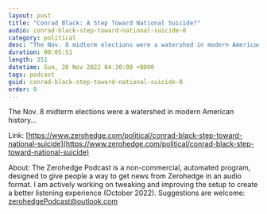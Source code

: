 ```yaml
---
layout: post
title: "Conrad Black: A Step Toward National Suicide?"
audio: conrad-black-step-toward-national-suicide-0
category: political
desc: "The Nov. 8 midterm elections were a watershed in modern American history..."
duration: 00:05:51
length: 351
datetime: Sun, 20 Nov 2022 04:30:00 +0000
tags: podcast
guid: conrad-black-step-toward-national-suicide-0
order: 0
---
```

The Nov. 8 midterm elections were a watershed in modern American history...

Link: [https://www.zerohedge.com/political/conrad-black-step-toward-national-suicide](https://www.zerohedge.com/political/conrad-black-step-toward-national-suicide)

About: The Zerohedge Podcast is a non-commercial, automated program, designed to give people a way to get news from Zerohedge in an audio format.  I am actively working on tweaking and improving the setup to create a better listening experience (October 2022).  Suggestions are welcome: [zerohedgePodcast@outlook.com](mailto:zerohedgePodcast@outlook.com)